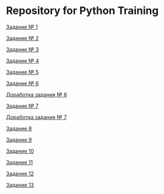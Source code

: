 # Repository for Python Training

[Задание № 1](https://github.com/12ok/python_train/commit/b7224dc11de48b370de410452256698e597f0b32)

[Задание № 2](https://github.com/12ok/python_train/commit/d0f6ee96435cf245e5f1f9fed57a46d92df401c4)

[Задание № 3](https://github.com/12ok/python_train/commit/e7b87c090cca52f0d5127ba3af9073b912ad3345)

[Задание № 4](https://github.com/12ok/python_train/commit/7e631ec9da1ba5dcb313ea0fa49163e0f52074b0)

[Задание № 5](https://github.com/12ok/python_train/commit/b7aa99f7dc440a6b19818f6deb2f705dcb5283b3)

[Задание № 6](https://github.com/12ok/python_train/commit/4331e6f139949cb3ea3e171b6bc7f8e8a56e0dfb)

[Доработка задания № 6](https://github.com/12ok/python_train/commit/dde3ce406bd2cd3261f4662b298cddcee68cc93b)

[Задание № 7](https://github.com/12ok/python_train/commit/76b61e8c35ef25d23c771a68b7115a3b88fb9529)

[Доработка задания № 7](https://github.com/12ok/python_train/commit/dde3ce406bd2cd3261f4662b298cddcee68cc93b)

[Задание 8](https://github.com/12ok/python_train/commit/fb2b980c7fce39446d0139a564217f79f61fb22b)

[Задание 9](https://github.com/12ok/python_train/commit/e45220fc8be90e2ab7112bd68fc88c9fcc14aa78)

[Задание 10](https://github.com/12ok/python_train/commit/a1f38f6bacf0e31ba23c8aea306b84bcb57570db)

[Задание 11](https://github.com/12ok/python_train/commit/ff00d21dc1fe31d375eae1fba5f19d4c0f9a8902)

[Задание 12]()

[Задание 13]()